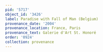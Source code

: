 ```yaml
---
pid: '5717'
object_id: '3426'
label: Paradise with Fall of Man (Belgium)
provenance_date: '2004'
provenance_location: France, Paris
provenance_text: Galerie d'Art St. Honoré
order: '0924'
collection: provenance
---
```

